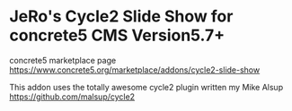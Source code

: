 # JeRo's Cycle2 Slide Show for concrete5 CMS Version5.7+

concrete5 marketplace page
https://www.concrete5.org/marketplace/addons/cycle2-slide-show

This addon uses the totally awesome cycle2 plugin written my Mike Alsup
https://github.com/malsup/cycle2
